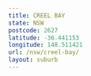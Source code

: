 ```yaml
---
title: CREEL BAY
state: NSW
postcode: 2627
latitude: -36.441153
longitude: 148.511421
url: /nsw/creel-bay/
layout: suburb
---
```

